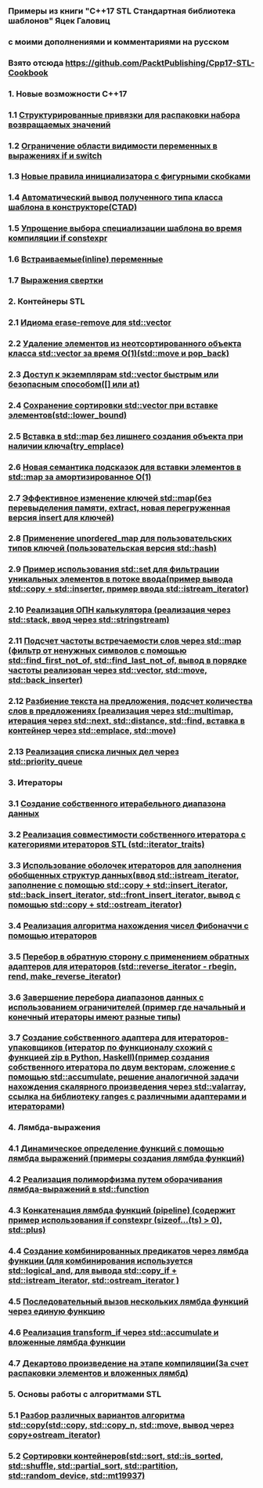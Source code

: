 ### Примеры из книги "C++17 STL Стандартная библиотека шаблонов" Яцек Галовиц
### с моими дополнениями и комментариями на русском
### Взято отсюда https://github.com/PacktPublishing/Cpp17-STL-Cookbook

### 1. Новые возможности C++17
### 1.1 [Структурированные привязки для распаковки набора возвращаемых значений](https://github.com/superpavelka/C-17_STL_Samples/blob/main/Chapter01-Structured_bindings/1.cpp)
### 1.2 [Ограничение области видимости переменных в выражениях if и switch](https://github.com/superpavelka/C-17_STL_Samples/blob/main/Chapter01-if_switch_initializer/1.cpp)
### 1.3 [Новые правила инициализатора с фигурными скобками](https://github.com/superpavelka/C-17_STL_Samples/blob/main/Chapter01-New_iniatialiazer_rules/1.cpp)
### 1.4 [Автоматический вывод полученного типа класса шаблона в конструкторе(CTAD)](https://github.com/superpavelka/C-17_STL_Samples/tree/main/Chapter01-Template_class_type_deduction/1.cpp)
### 1.5 [Упрощение выбора специализации шаблона во время компиляции if constexpr](https://github.com/superpavelka/C-17_STL_Samples/tree/main/Chapter01-if_constexpr/1.cpp)
### 1.6 [Встраиваемые(inline) переменные](https://github.com/superpavelka/C-17_STL_Samples/blob/main/Chapter01-Inline_variable/1.h)
### 1.7 [Выражения свертки](https://github.com/superpavelka/C-17_STL_Samples/blob/main/Chapter01-Fold_expressions/1.cpp)
### 2. Контейнеры STL
### 2.1 [Идиома erase-remove для std::vector](https://github.com/superpavelka/C-17_STL_Samples/blob/main/Chapter02-Erase_remove_idiom/Erase-remove-idiom.cpp)
### 2.2 [Удаление элементов из неотсортированного объекта класса std::vector за время O(1)(std::move и pop_back)](https://github.com/superpavelka/C-17_STL_Samples/blob/main/Chapter02-Quick_delete_from_unordered_vector_O(1)/Quick_delete_from_unordered_vector_O(1).cpp)
### 2.3 [Доступ к экземплярам std::vector быстрым или безопасным способом([] или at)](https://github.com/superpavelka/C-17_STL_Samples/blob/main/Chapter02-Vector_access_fast_or_safe/Vector_access_fast_or_safe.cpp)
### 2.4 [Сохранение сортировки std::vector при вставке элементов(std::lower_bound)](https://github.com/superpavelka/C-17_STL_Samples/blob/main/Chapter02-Keep_vector_sorted/Keep_vector_sorted.cpp)
### 2.5 [Вставка в std::map без лишнего создания объекта при наличии ключа(try_emplace)](https://github.com/superpavelka/C-17_STL_Samples/blob/main/Chapter02-Efficient_insert_or_reassign_to_map/Chapter02-Efficient_insert_or_reassign_to_map.cpp)
### 2.6 [Новая семантика подсказок для вставки элементов в std::map за амортизированное O(1)](https://github.com/superpavelka/C-17_STL_Samples/blob/main/Chapter02-Map_insertion_hint/Map_insertion_hint.cpp)
### 2.7 [Эффективное изменение ключей std::map(без перевыделения памяти, extract, новая перегруженная версия insert для ключей)](https://github.com/superpavelka/C-17_STL_Samples/blob/main/Chapter02-Mapnode_key_modification/Mapnode_key_modification.cpp)
### 2.8 [Применение unordered_map для пользовательских типов ключей (пользовательская версия std::hash)](https://github.com/superpavelka/C-17_STL_Samples/blob/main/Chapter02-Custom_type_unordered_map/Custom_type_unordered_map.cpp)
### 2.9 [Пример использования std::set для фильтрации уникальных элементов в потоке ввода(пример вывода std::copy + std::inserter, пример ввода std::istream_iterator)](https://github.com/superpavelka/C-17_STL_Samples/blob/main/Chapter02-Filter_unique_user_input/Filter_unique_user_input.cpp)
### 2.10 [Реализация ОПН калькулятора (реализация через std::stack, ввод через std::stringstream)](https://github.com/superpavelka/C-17_STL_Samples/blob/main/Chapter02-Rpn_calculator_impl_with_stack/Rpn_calculator_impl_with_stack.cpp)
### 2.11 [Подсчет частоты встречаемости слов через std::map (фильтр от ненужных символов с помощью std::find_first_not_of, std::find_last_not_of, вывод в порядке частоты реализован через std::vector, std::move, std::back_inserter)](https://github.com/superpavelka/C-17_STL_Samples/blob/main/Chapter02-Word_frequency_counter_impl_map/Word_frequency_counter_impl_map.cpp)
### 2.12 [Разбиение текста на предложения, подсчет количества слов в предложениях (реализация через std::multimap, итерация через std::next, std::distance, std::find, вставка в контейнер через std::emplace, std::move)](https://github.com/superpavelka/C-17_STL_Samples/blob/main/Chapter02-Sentence_length_multimap/Sentence_length_multimap.cpp)
### 2.13 [Реализация списка личных дел через std::priority_queue](https://github.com/superpavelka/C-17_STL_Samples/blob/main/Chapter02-Personal_organiser_priority_queue/Personal_organiser_priority_queue.cpp)
### 3. Итераторы
### 3.1 [Создание собственного итерабельного диапазона данных](https://github.com/superpavelka/C-17_STL_Samples/blob/main/Chapter03-Own_iterable_range/Own_iterable_range.cpp)
### 3.2 [Реализация совместимости собственного итератора с категориями итераторов STL (std::iterator_traits)](https://github.com/superpavelka/C-17_STL_Samples/blob/main/Chapter03-Making_iterators_stl_compatible/Making_iterators_stl_compatible.cpp)
### 3.3 [Использование оболочек итераторов для заполнения обобщенных структур данных(ввод std::istream_iterator, заполнение с помощью std::copy + std::insert_iterator, std::back_insert_iterator, std::front_insert_iterator, вывод с помощью std::copy + std::ostream_iterator)](https://github.com/superpavelka/C-17_STL_Samples/blob/main/Chapter03-Iterator_wrapper/Iterator_wrapper.cpp)
### 3.4 [Реализация алгоритма нахождения чисел Фибоначчи с помощью итераторов](https://github.com/superpavelka/C-17_STL_Samples/blob/main/Chapter03-Algorithms_in_iterators_fibonacci/Algorithms_in_iterators_fibonacci.cpp)
### 3.5 [Перебор в обратную сторону с применением обратных адаптеров для итераторов (std::reverse_iterator - rbegin, rend, make_reverse_iterator)](https://github.com/superpavelka/C-17_STL_Samples/blob/main/Chapter03-Reverse_iterators/Reverse_iterators.cpp)
### 3.6 [Завершение перебора диапазонов данных с использованием ограничителей (пример где начальный и конечный итераторы имеют разные типы)](https://github.com/superpavelka/C-17_STL_Samples/blob/main/Chapter03-Iterator_sentinel/Iterator_sentinel.cpp)
### 3.7 [Создание собственного адаптера для итераторов-упаковщиков (итератор по функционалу схожий с функцией zip в Python, Haskell)(пример создания собственного итератора по двум векторам, сложение с помощью std::accumulate, решение аналогичной задачи нахождения скалярного произведения через std::valarray, ссылка на библиотеку ranges с различными адаптерами и итераторами)](https://github.com/superpavelka/C-17_STL_Samples/blob/main/Chapter03-Zip_iterator/Zip_iterator.cpp)
### 4. Лямбда-выражения
### 4.1 [Динамическое определение функций с помощью лямбда выражений (примеры создания лямбда функций)](https://github.com/superpavelka/C-17_STL_Samples/blob/main/Chapter04-Functions_on_runtime/Functions_on_runtime.cpp)
### 4.2 [Реализация полиморфизма путем оборачивания лямбда-выражений в std::function](https://github.com/superpavelka/C-17_STL_Samples/blob/main/Chapter04-Std_function/Std_function.cpp)
### 4.3 [Конкатенация лямбда функций (pipeline) (содержит пример использования if constexpr (sizeof...(ts) > 0), std::plus)](https://github.com/superpavelka/C-17_STL_Samples/blob/main/Chapter04-Lambda_concatenation/Lambda_concatenation.cpp)
### 4.4 [Создание комбинированных предикатов через лямбда функции (для комбинирования используется std::logical_and, для вывода std::copy_if + std::istream_iterator, std::ostream_iterator )](https://github.com/superpavelka/C-17_STL_Samples/blob/main/Chapter04-Combination_of_predicates/Combination_of_predicates.cpp)
### 4.5 [Последовательный вызов нескольких лямбда функций через единую функцию](https://github.com/superpavelka/C-17_STL_Samples/blob/main/Chapter04-Multicaller/multicaller.cpp)
### 4.6 [Реализация transform_if через std::accumulate и вложенные лямбда функции](https://github.com/superpavelka/C-17_STL_Samples/blob/main/Chapter04-Transform_if/transform_if.cpp)
### 4.7 [Декартово произведение на этапе компиляции(За счет распаковки элементов и вложенных лямбд)](https://github.com/superpavelka/C-17_STL_Samples/blob/main/Chapter04-Cartesian_product/cartesian_product.cpp)
### 5. Основы работы с алгоритмами STL
### 5.1 [Разбор различных вариантов алгоритма std::copy(std::copy, std::copy_n, std::move, вывод через copy+ostream_iterator)](https://github.com/superpavelka/C-17_STL_Samples/blob/main/Chapter05-Copying_items/copying_items.cpp)
### 5.2 [Сортировки контейнеров(std::sort, std::is_sorted, std::shuffle, std::partial_sort, std::partition, std::random_device, std::mt19937)](https://github.com/superpavelka/C-17_STL_Samples/blob/main/Chapter05-Sorting_containers/sorting_containers.cpp)
